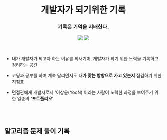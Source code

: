 <div align=center>

# 개발자가 되기위한 기록

### 기록은 기억을 지배한다.

<img src="https://img.shields.io/badge/since-2025.04-grey"></a>
<img src="https://img.shields.io/badge/author-SangYoonLee-skyblue"></a>

<!-- [![Hits](https://hits.seeyoufarm.com/api/count/incr/badge.svg?url=https%3A%2F%2Fgithub.com%2FSangYoonLee1231%2FTIL&count_bg=%2379C83D&title_bg=%23555555&icon=&icon_color=%23E7E7E7&title=hits&edge_flat=false)](https://hits.seeyoufarm.com) -->

</div>

<br/>

- 내가 개발자가 되고자 하는 이유를 되새기며, 개발자가 되기 위한 노력을 기록하고 정리하는 공간

- 코딩과 공부를 하며 계속 달리면서도 <strong>내가 맞는 방향으로 가고 있는지</strong> 점검하기 위한 지침표

- 면접관에게 개발자로서 '이상윤(YooN)'이라는 사람이 노력한 과정을 보여주기 위한 일종의 <strong>'포트폴리오'</strong>

<br/><br/>

## 알고리즘 문제 풀이 기록

<!-- 이 위치에 자동 생성을 구현하고 싶습니다. -->
